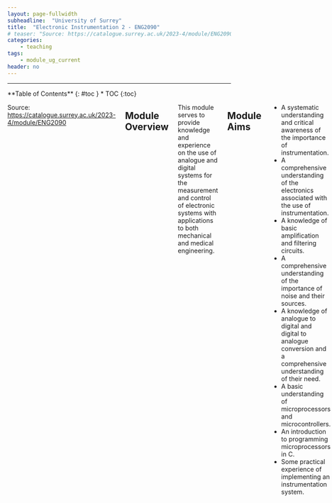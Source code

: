 ```yaml
---
layout: page-fullwidth
subheadline:  "University of Surrey"
title:  "Electronic Instrumentation 2 - ENG2090"
# teaser: "Source: https://catalogue.surrey.ac.uk/2023-4/module/ENG2090"
categories:
    - teaching
tags:
    - module_ug_current
header: no
---
```


----

<div class="row">
<div class="medium-4 medium-push-8 columns" markdown="1">
<div class="panel radius" markdown="1">
**Table of Contents**
{: #toc }
*  TOC
{:toc}
</div>
</div><!-- /.medium-4.columns -->

<div class="medium-8 medium-pull-4 columns" markdown="1">

Source: <a href="https://catalogue.surrey.ac.uk/2023-4/module/ENG2090" target="_blank">https://catalogue.surrey.ac.uk/2023-4/module/ENG2090</a>

## Module Overview

This module serves to provide knowledge and experience on the use of analogue and digital systems for the measurement and control of electronic systems with applications to both mechanical and medical engineering.

## Module Aims

- A systematic understanding and critical awareness of the importance of instrumentation.
- A comprehensive understanding of the electronics associated with the use of instrumentation.
- A knowledge of basic amplification and filtering circuits.
- A comprehensive understanding of the importance of noise and their sources.
- A knowledge of analogue to digital and digital to analogue conversion and a comprehensive understanding of their need.
- A basic understanding of microprocessors and microcontrollers.
- An introduction to programming microprocessors in C.
- Some practical experience of implementing an instrumentation system.

## Module Content

- Introduction to Instrumentation. [3h]
- Amplifiers, noise and filters. [5h]
- Sampling. Analogue to digital and digital to analogue conversion.[5h]
- Binary and digital. Logic. [5h]
- Microprocessors and Programming [6h]
- Practical work: implementation and testing of an instrumentation system. [12h]

## Learning Outcomes

<table style="width:100%">
<colgroup>
    <col span="1" style="width: 10%;">
    <col span="1" style="width: 60%;">
    <col span="1" style="width: 10%;">
    <col span="1" style="width: 20%;">
</colgroup>
<thead>
<tr>
    <th>Ref</th>
    <th colspan="3">Attributes Developed <a href="#footnote-1">[1]</a></th>
</tr>
</thead>
<tbody>
<tr>
    <td>001</td>
    <td>Define the terms describing the use of instrumentation</td>
    <td>K</td>
    <td>C12</td>
</tr>
<tr>
    <td>002</td>
    <td>Describe basic analogue and digital systems including bridge circuits, logic gates and amplifiers and Design simple amplification circuits</td>
    <td>K</td>
    <td>C13</td>
</tr>
<tr>
    <td>003</td>
    <td>Identify sources of noise in electronic systems and propose remedial action</td>
    <td>KCP</td>
    <td>C1</td>
</tr>
<tr>
    <td>004</td>
    <td>Specify sampling rates and resolution for data acquisition systems</td>
    <td>C</td>
    <td>C13</td>
</tr>
<tr>
    <td>005</td>
    <td>Write basic programs in a variant of the C programming language and programme a microcontroller, which will measure a dynamically changing physical quantity</td>
    <td>KT</td>
    <td>C3</td>
</tr>
<tr>
    <td>006</td>
    <td>Analyse the performance of an instrumentation system</td>
    <td>KP</td>
    <td>C2, C12</td>
</tr>
</tbody>
</table>

<p id="footnote-1">[1] Attributes Developed: C - Cognitive/analytical; K - Subject knowledge; T - Transferable skills; P - Professional/Practical skills</p>


## Assessment Pattern

- Coursework: Lab Report (Learning outcomes 5, 6) [40%]
- Online Examination: Online (Open Book) 2hr Exam within 4hr Window (Learning outcomes 1-6) [60%]

## Reading List

- P. Horowitz, W. Hill, I. Robinson. *The art of electronics*. Cambridge: Cambridge university press; 1989 Jul 28.
- W. Bolton. *Mechatronics: electronic control systems in mechanical and electrical engineering*. Pearson Education; 2003.

